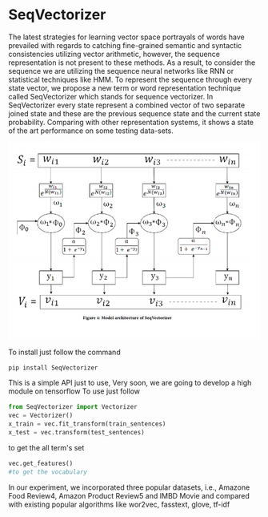 # SeqVectorizer
The latest strategies for learning vector space portrayals of words have prevailed with regards to catching fine-grained semantic and syntactic consistencies utilizing vector arithmetic, however, the sequence representation is not present to these methods. As a result, to consider the sequence we are utilizing the sequence neural networks like RNN or statistical techniques like HMM. To represent the sequence through every state vector, we propose a new term or word representation technique called SeqVectorizer which stands for sequence vectorizer. In SeqVectorizer every state represent a combined vector of two separate joined state and these are the previous sequence state and the current state probability. Comparing with other representation systems, it shows a state of the art performance on some testing data-sets.

![Alt text](https://github.com/Kowsher/SeqVectorizer/blob/main/seq.png?raw=true "Title")

To install just follow the command

```python
pip install SeqVectorizer
```

This is a simple API just to use, Very soon, we are going to develop a high module on tensorflow 
To use just follow


```python
from SeqVectorizer import Vectorizer
vec = Vectorizer()
x_train = vec.fit_transform(train_sentences)
x_test = vec.transform(test_sentences)
```

to get the all term's set

```python
vec.get_features()
#to get the vocabulary
```

In our experiment, we incorporated three popular datasets, i.e., Amazone Food Review4, Amazon Product Review5 and IMBD Movie and compared with existing popular algorithms like wor2vec, fasstext, glove, tf-idf


